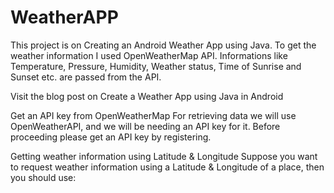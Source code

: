 # WeatherAPP

This project is on Creating an Android Weather App using Java. To get the weather information I used OpenWeatherMap API. Informations like Temperature, Pressure, Humidity, Weather status, Time of Sunrise and Sunset etc. are passed from the API.

Visit the blog post on Create a Weather App using Java in Android



Get an API key from OpenWeatherMap
For retrieving data we will use OpenWeatherAPI, and we will be needing an API key for it. Before proceeding please get an API key by registering. 


Getting weather information using Latitude & Longitude
Suppose you want to request weather information using a Latitude & Longitude of a place, then you should use:

